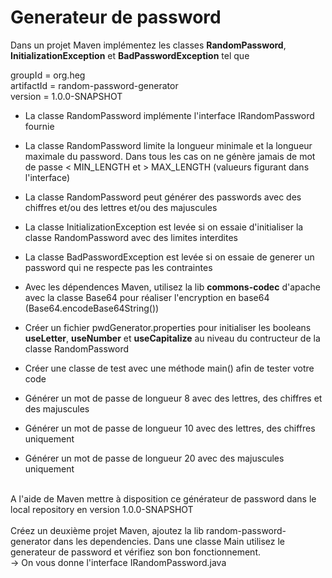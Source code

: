# Generateur de password

Dans un projet Maven implémentez les classes **RandomPassword**, **InitializationException** et **BadPasswordException** tel que

groupId = org.heg<br>
artifactId = random-password-generator<br>
version = 1.0.0-SNAPSHOT<br>

- La classe RandomPassword implémente l'interface IRandomPassword fournie
- La classe RandomPassword limite la longueur minimale et la longueur maximale du password. Dans tous les cas on ne génère jamais de mot de passe < MIN_LENGTH et > MAX_LENGTH (valueurs figurant dans l'interface)
- La classe RandomPassword peut générer des passwords avec des chiffres et/ou des lettres et/ou des majuscules
- La classe InitializationException est levée si on essaie d'initialiser la classe RandomPassword avec des limites interdites
- La classe BadPasswordException est levée si on essaie de generer un password qui ne respecte pas les contraintes
- Avec les dépendences Maven, utilisez la lib **commons-codec** d'apache avec la classe Base64 pour réaliser l'encryption en base64 (Base64.encodeBase64String())
- Créer un fichier pwdGenerator.properties pour initialiser les booleans **useLetter**, **useNumber** et **useCapitalize** au niveau du contructeur de la classe RandomPassword

- Créer une classe de test avec une méthode main() afin de tester votre code
- Générer un mot de passe de longueur 8 avec des lettres, des chiffres et des majuscules
- Générer un mot de passe de longueur 10 avec des lettres, des chiffres uniquement
- Générer un mot de passe de longueur 20 avec des majuscules uniquement
<br>
A l'aide de Maven mettre à disposition ce générateur de password dans le local repository en version 1.0.0-SNAPSHOT
<br>
<br>
Créez un deuxième projet Maven, ajoutez la lib random-password-generator dans les dependencies. Dans une classe Main utilisez le generateur de password et vérifiez son bon fonctionnement.
<br>
-> On vous donne l'interface IRandomPassword.java
